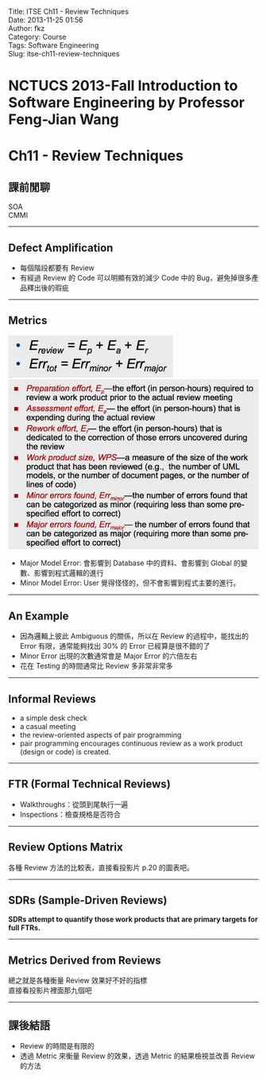 Title: ITSE Ch11 - Review Techniques  
Date: 2013-11-25 01:56  
Author: fkz  
Category: Course  
Tags: Software Engineering  
Slug: itse-ch11-review-techniques  
  
  
# NCTUCS 2013-Fall Introduction to Software Engineering by Professor Feng-Jian Wang  
# Ch11 - Review Techniques  
  
## 課前閒聊  
SOA  
CMMI  
  
---  
## Defect Amplification  
+ 每個階段都要有 Review  
+ 有經過 Review 的 Code 可以明顯有效的減少 Code 中的 Bug，避免掉很多產品釋出後的瑕疵  
  
---  
## Metrics  
![Metrics 1](/files/itse-ch11-review-techniques/metrics1.jpg)  
![Metrics 2](/files/itse-ch11-review-techniques/metrics2.jpg)  
  
+ Major Model Error: 會影響到 Database 中的資料、會影響到 Global 的變數、影響到程式邏輯的進行  
+ Minor Model Error: User 覺得怪怪的，但不會影響到程式主要的進行。  
  
---  
## An Example  
+ 因為邏輯上彼此 Ambiguous 的關係，所以在 Review 的過程中，能找出的 Error 有限，通常能夠找出 30% 的 Error 已經算是很不錯的了  
+ Minor Error 出現的次數通常會是 Major Error 的六倍左右  
+ 花在 Testing 的時間通常比 Review 多非常非常多  
  
---  
## Informal Reviews  
+ a simple desk check  
+ a casual meeting  
+ the review-oriented aspects of pair programming  
+ pair programming encourages continuous review as a work product (design or code) is created.  
  
---  
## FTR (Formal Technical Reviews)  
+ Walkthroughs：從頭到尾執行一遍  
+ Inspections：檢查規格是否符合  
  
---  
## Review Options Matrix  
各種 Review 方法的比較表，直接看投影片 p.20 的圖表吧。  
  
---  
## SDRs (Sample-Driven Reviews)  
**SDRs attempt to quantify those work products that are primary targets for full FTRs.**  
  
---  
## Metrics Derived from Reviews  
總之就是各種衡量 Review 效果好不好的指標  
直接看投影片裡面那九個吧  
  
---  
## 課後結語  
+ Review 的時間是有限的  
+ 透過 Metric 來衡量 Review 的效果，透過 Metric 的結果檢視並改善 Review 的方法  
